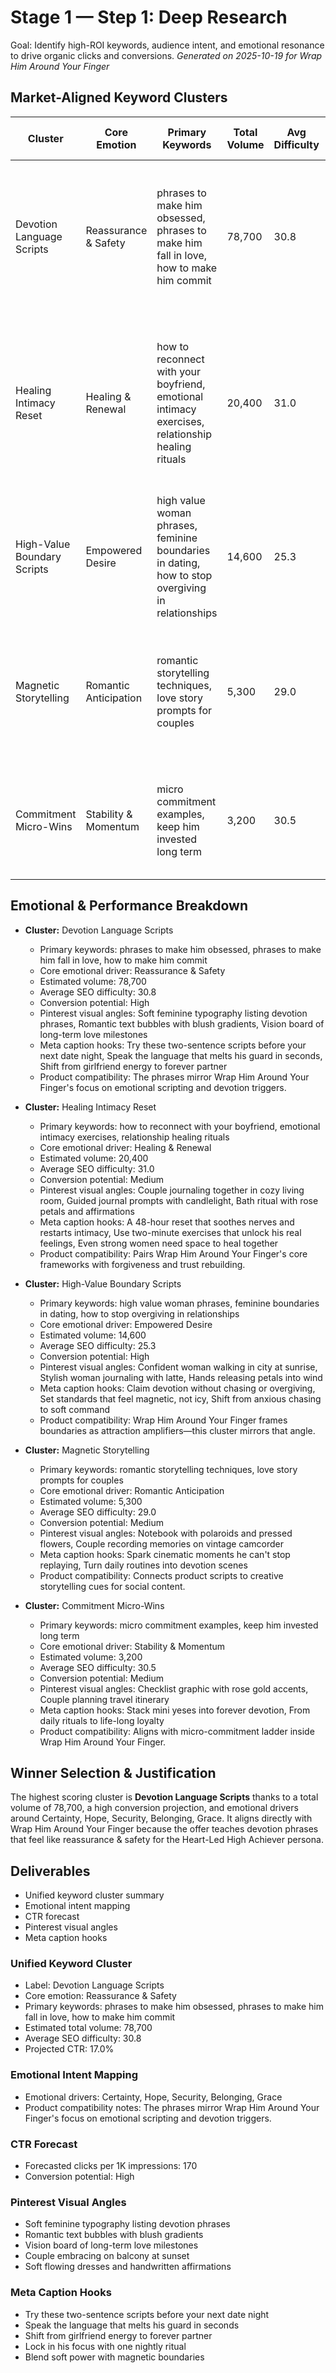 # Stage 1 — Step 1: Deep Research
Goal: Identify high-ROI keywords, audience intent, and emotional resonance to drive organic clicks and conversions.
_Generated on 2025-10-19 for Wrap Him Around Your Finger_

## Market-Aligned Keyword Clusters
Cluster | Core Emotion | Primary Keywords | Total Volume | Avg Difficulty | Conversion | Pinterest Visual Angle | Meta Caption Hook | Product Fit
--- | --- | --- | --- | --- | --- | --- | --- | ---
Devotion Language Scripts | Reassurance & Safety | phrases to make him obsessed, phrases to make him fall in love, how to make him commit | 78,700 | 30.8 | High | Soft feminine typography listing devotion phrases; Romantic text bubbles with blush gradients | Try these two-sentence scripts before your next date night; Speak the language that melts his guard in seconds | The phrases mirror Wrap Him Around Your Finger's focus on emotional scripting and devotion triggers.
Healing Intimacy Reset | Healing & Renewal | how to reconnect with your boyfriend, emotional intimacy exercises, relationship healing rituals | 20,400 | 31.0 | Medium | Couple journaling together in cozy living room; Guided journal prompts with candlelight | A 48-hour reset that soothes nerves and restarts intimacy; Use two-minute exercises that unlock his real feelings | Pairs Wrap Him Around Your Finger's core frameworks with forgiveness and trust rebuilding.
High-Value Boundary Scripts | Empowered Desire | high value woman phrases, feminine boundaries in dating, how to stop overgiving in relationships | 14,600 | 25.3 | High | Confident woman walking in city at sunrise; Stylish woman journaling with latte | Claim devotion without chasing or overgiving; Set standards that feel magnetic, not icy | Wrap Him Around Your Finger frames boundaries as attraction amplifiers—this cluster mirrors that angle.
Magnetic Storytelling | Romantic Anticipation | romantic storytelling techniques, love story prompts for couples | 5,300 | 29.0 | Medium | Notebook with polaroids and pressed flowers; Couple recording memories on vintage camcorder | Spark cinematic moments he can't stop replaying; Turn daily routines into devotion scenes | Connects product scripts to creative storytelling cues for social content.
Commitment Micro-Wins | Stability & Momentum | micro commitment examples, keep him invested long term | 3,200 | 30.5 | Medium | Checklist graphic with rose gold accents; Couple planning travel itinerary | Stack mini yeses into forever devotion; From daily rituals to life-long loyalty | Aligns with micro-commitment ladder inside Wrap Him Around Your Finger.

## Emotional & Performance Breakdown
- **Cluster:** Devotion Language Scripts
  - Primary keywords: phrases to make him obsessed, phrases to make him fall in love, how to make him commit
  - Core emotional driver: Reassurance & Safety
  - Estimated volume: 78,700
  - Average SEO difficulty: 30.8
  - Conversion potential: High
  - Pinterest visual angles: Soft feminine typography listing devotion phrases, Romantic text bubbles with blush gradients, Vision board of long-term love milestones
  - Meta caption hooks: Try these two-sentence scripts before your next date night, Speak the language that melts his guard in seconds, Shift from girlfriend energy to forever partner
  - Product compatibility: The phrases mirror Wrap Him Around Your Finger's focus on emotional scripting and devotion triggers.

- **Cluster:** Healing Intimacy Reset
  - Primary keywords: how to reconnect with your boyfriend, emotional intimacy exercises, relationship healing rituals
  - Core emotional driver: Healing & Renewal
  - Estimated volume: 20,400
  - Average SEO difficulty: 31.0
  - Conversion potential: Medium
  - Pinterest visual angles: Couple journaling together in cozy living room, Guided journal prompts with candlelight, Bath ritual with rose petals and affirmations
  - Meta caption hooks: A 48-hour reset that soothes nerves and restarts intimacy, Use two-minute exercises that unlock his real feelings, Even strong women need space to heal together
  - Product compatibility: Pairs Wrap Him Around Your Finger's core frameworks with forgiveness and trust rebuilding.

- **Cluster:** High-Value Boundary Scripts
  - Primary keywords: high value woman phrases, feminine boundaries in dating, how to stop overgiving in relationships
  - Core emotional driver: Empowered Desire
  - Estimated volume: 14,600
  - Average SEO difficulty: 25.3
  - Conversion potential: High
  - Pinterest visual angles: Confident woman walking in city at sunrise, Stylish woman journaling with latte, Hands releasing petals into wind
  - Meta caption hooks: Claim devotion without chasing or overgiving, Set standards that feel magnetic, not icy, Shift from anxious chasing to soft command
  - Product compatibility: Wrap Him Around Your Finger frames boundaries as attraction amplifiers—this cluster mirrors that angle.

- **Cluster:** Magnetic Storytelling
  - Primary keywords: romantic storytelling techniques, love story prompts for couples
  - Core emotional driver: Romantic Anticipation
  - Estimated volume: 5,300
  - Average SEO difficulty: 29.0
  - Conversion potential: Medium
  - Pinterest visual angles: Notebook with polaroids and pressed flowers, Couple recording memories on vintage camcorder
  - Meta caption hooks: Spark cinematic moments he can't stop replaying, Turn daily routines into devotion scenes
  - Product compatibility: Connects product scripts to creative storytelling cues for social content.

- **Cluster:** Commitment Micro-Wins
  - Primary keywords: micro commitment examples, keep him invested long term
  - Core emotional driver: Stability & Momentum
  - Estimated volume: 3,200
  - Average SEO difficulty: 30.5
  - Conversion potential: Medium
  - Pinterest visual angles: Checklist graphic with rose gold accents, Couple planning travel itinerary
  - Meta caption hooks: Stack mini yeses into forever devotion, From daily rituals to life-long loyalty
  - Product compatibility: Aligns with micro-commitment ladder inside Wrap Him Around Your Finger.

## Winner Selection & Justification
The highest scoring cluster is **Devotion Language Scripts** thanks to a total volume of 78,700, a
high conversion projection, and emotional drivers around Certainty, Hope, Security, Belonging,
Grace. It aligns directly with Wrap Him Around Your Finger because the offer teaches devotion
phrases that feel like reassurance & safety for the Heart-Led High Achiever persona.

## Deliverables
- Unified keyword cluster summary
- Emotional intent mapping
- CTR forecast
- Pinterest visual angles
- Meta caption hooks

### Unified Keyword Cluster
- Label: Devotion Language Scripts
- Core emotion: Reassurance & Safety
- Primary keywords: phrases to make him obsessed, phrases to make him fall in love, how to make him commit
- Estimated total volume: 78,700
- Average SEO difficulty: 30.8
- Projected CTR: 17.0%

### Emotional Intent Mapping
- Emotional drivers: Certainty, Hope, Security, Belonging, Grace
- Product compatibility notes: The phrases mirror Wrap Him Around Your Finger's focus on emotional scripting and devotion triggers.

### CTR Forecast
- Forecasted clicks per 1K impressions: 170
- Conversion potential: High

### Pinterest Visual Angles
- Soft feminine typography listing devotion phrases
- Romantic text bubbles with blush gradients
- Vision board of long-term love milestones
- Couple embracing on balcony at sunset
- Soft flowing dresses and handwritten affirmations

### Meta Caption Hooks
- Try these two-sentence scripts before your next date night
- Speak the language that melts his guard in seconds
- Shift from girlfriend energy to forever partner
- Lock in his focus with one nightly ritual
- Blend soft power with magnetic boundaries
